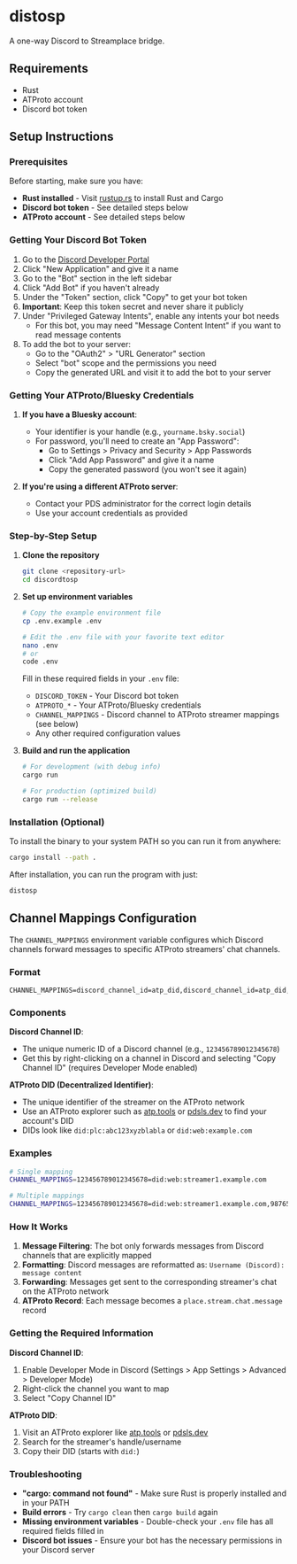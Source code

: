 # distosp

A one-way Discord to Streamplace bridge.

## Requirements
- Rust
- ATProto account
- Discord bot token

## Setup Instructions

### Prerequisites
Before starting, make sure you have:
- **Rust installed** - Visit [rustup.rs](https://rustup.rs/) to install Rust and Cargo
- **Discord bot token** - See detailed steps below
- **ATProto account** - See detailed steps below

### Getting Your Discord Bot Token

1. Go to the [Discord Developer Portal](https://discord.com/developers/applications)
2. Click "New Application" and give it a name
3. Go to the "Bot" section in the left sidebar
4. Click "Add Bot" if you haven't already
5. Under the "Token" section, click "Copy" to get your bot token
6. **Important**: Keep this token secret and never share it publicly
7. Under "Privileged Gateway Intents", enable any intents your bot needs
   - For this bot, you may need "Message Content Intent" if you want to read message contents
8. To add the bot to your server:
   - Go to the "OAuth2" > "URL Generator" section
   - Select "bot" scope and the permissions you need
   - Copy the generated URL and visit it to add the bot to your server

### Getting Your ATProto/Bluesky Credentials

1. **If you have a Bluesky account**:
   - Your identifier is your handle (e.g., `yourname.bsky.social`)
   - For password, you'll need to create an "App Password":
     - Go to Settings > Privacy and Security > App Passwords
     - Click "Add App Password" and give it a name
     - Copy the generated password (you won't see it again)

2. **If you're using a different ATProto server**:
   - Contact your PDS administrator for the correct login details
   - Use your account credentials as provided

### Step-by-Step Setup

1. **Clone the repository**
   ```bash
   git clone <repository-url>
   cd discordtosp
   ```

2. **Set up environment variables**
   ```bash
   # Copy the example environment file
   cp .env.example .env

   # Edit the .env file with your favorite text editor
   nano .env
   # or
   code .env
   ```

   Fill in these required fields in your `.env` file:
   - `DISCORD_TOKEN` - Your Discord bot token
   - `ATPROTO_*` - Your ATProto/Bluesky credentials
   - `CHANNEL_MAPPINGS` - Discord channel to ATProto streamer mappings (see below)
   - Any other required configuration values

3. **Build and run the application**
   ```bash
   # For development (with debug info)
   cargo run

   # For production (optimized build)
   cargo run --release
   ```

### Installation (Optional)

To install the binary to your system PATH so you can run it from anywhere:

```bash
cargo install --path .
```

After installation, you can run the program with just:
```bash
distosp
```

## Channel Mappings Configuration

The `CHANNEL_MAPPINGS` environment variable configures which Discord channels forward messages to specific ATProto streamers' chat channels.

### Format
```
CHANNEL_MAPPINGS=discord_channel_id=atp_did,discord_channel_id=atp_did,...
```

### Components

**Discord Channel ID**:
- The unique numeric ID of a Discord channel (e.g., `123456789012345678`)
- Get this by right-clicking on a channel in Discord and selecting "Copy Channel ID" (requires Developer Mode enabled)

**ATProto DID (Decentralized Identifier)**:
- The unique identifier of the streamer on the ATProto network
- Use an ATProto explorer such as [atp.tools](https://atp.tools) or [pdsls.dev](https://pdsls.dev) to find your account's DID
- DIDs look like `did:plc:abc123xyzblabla` or `did:web:example.com`

### Examples

```bash
# Single mapping
CHANNEL_MAPPINGS=123456789012345678=did:web:streamer1.example.com

# Multiple mappings
CHANNEL_MAPPINGS=123456789012345678=did:web:streamer1.example.com,987654321098765432=did:web:streamer2.example.com
```

### How It Works

1. **Message Filtering**: The bot only forwards messages from Discord channels that are explicitly mapped
2. **Formatting**: Discord messages are reformatted as: `Username (Discord): message content`
3. **Forwarding**: Messages get sent to the corresponding streamer's chat on the ATProto network
4. **ATProto Record**: Each message becomes a `place.stream.chat.message` record

### Getting the Required Information

**Discord Channel ID**:
1. Enable Developer Mode in Discord (Settings > App Settings > Advanced > Developer Mode)
2. Right-click the channel you want to map
3. Select "Copy Channel ID"

**ATProto DID**:
1. Visit an ATProto explorer like [atp.tools](https://atp.tools) or [pdsls.dev](https://pdsls.dev)
2. Search for the streamer's handle/username
3. Copy their DID (starts with `did:`)

### Troubleshooting

- **"cargo: command not found"** - Make sure Rust is properly installed and in your PATH
- **Build errors** - Try `cargo clean` then `cargo build` again
- **Missing environment variables** - Double-check your `.env` file has all required fields filled in
- **Discord bot issues** - Ensure your bot has the necessary permissions in your Discord server
